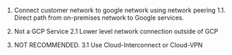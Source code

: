    1. Connect customer network to google network using network peering
    1.1. Direct path from on-premises network to Google services.
   2. Not a GCP Service
      2.1 Lower level network connection outside of GCP

   3. NOT RECOMMENDED.
      3.1 Use Cloud-Interconnect or Cloud-VPN 

